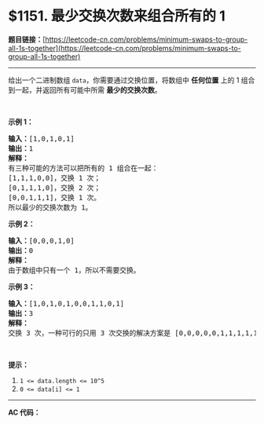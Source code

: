 # $1151. 最少交换次数来组合所有的 1

**题目链接：**[https://leetcode-cn.com/problems/minimum-swaps-to-group-all-1s-together](https://leetcode-cn.com/problems/minimum-swaps-to-group-all-1s-together)

---

<div class="content__1Y2H">
 <div class="notranslate">
  <p>给出一个二进制数组&nbsp;<code>data</code>，你需要通过交换位置，将数组中 <strong>任何位置</strong> 上的 1 组合到一起，并返回所有可能中所需&nbsp;<strong>最少的交换次数</strong>。</p> 
  <p>&nbsp;</p> 
  <p><strong>示例 1：</strong></p> 
  <pre class="language-text"><strong>输入：</strong>[1,0,1,0,1]
<strong>输出：</strong>1
<strong>解释： </strong>
有三种可能的方法可以把所有的 1 组合在一起：
[1,1,1,0,0]，交换 1 次；
[0,1,1,1,0]，交换 2 次；
[0,0,1,1,1]，交换 1 次。
所以最少的交换次数为 1。
</pre> 
  <p><strong>示例 2：</strong></p> 
  <pre class="language-text"><strong>输入：</strong>[0,0,0,1,0]
<strong>输出：</strong>0
<strong>解释： </strong>
由于数组中只有一个 1，所以不需要交换。
</pre> 
  <p><strong>示例 3：</strong></p> 
  <pre class="language-text"><strong>输入：</strong>[1,0,1,0,1,0,0,1,1,0,1]
<strong>输出：</strong>3
<strong>解释：</strong>
交换 3 次，一种可行的只用 3 次交换的解决方案是 [0,0,0,0,0,1,1,1,1,1,1]。
</pre> 
  <p>&nbsp;</p> 
  <p><strong>提示：</strong></p> 
  <ol> 
   <li><code>1 &lt;= data.length &lt;= 10^5</code></li> 
   <li><code>0 &lt;= data[i] &lt;= 1</code></li> 
  </ol> 
 </div>
</div>

---

**AC 代码：**

```java

```